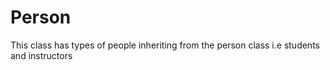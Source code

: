 # Person
This class has types of people inheriting from the person class i.e students and instructors 
